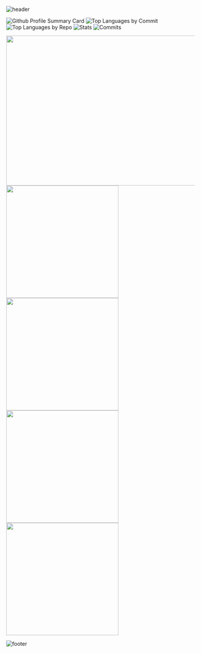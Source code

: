 
![header](https://capsule-render.vercel.app/api?type=waving&color=gradient&height=170&section=header&text=Gregory%20Redos&fontSize=90&animation=scaleIn&desc=Student%20at%20Makers%20Academy&descAlignY=75&descAlign=72)


![Github Profile Summary Card](http://github-profile-summary-cards.vercel.app/api/cards/profile-details?username=G-Redos&theme=2077)
![Top Languages by Commit](http://github-profile-summary-cards.vercel.app/api/cards/most-commit-language?username=G-Redos&theme=2077)
![Top Languages by Repo](http://github-profile-summary-cards.vercel.app/api/cards/repos-per-language?username=G-Redos&theme=2077) 
![Stats](http://github-profile-summary-cards.vercel.app/api/cards/stats?username=G-Redos&theme=2077)
![Commits](http://github-profile-summary-cards.vercel.app/api/cards/productive-time?username=G-Redos&theme=2077&gmtOffset=1)




<img height="400px" width="934px" Align="center" src="http://github-profile-summary-cards.vercel.app/api/cards/profile-details?username=G-Redos&theme=github"/>
<img height="300px" width="300px" Align="center" src="http://github-profile-summary-cards.vercel.app/api/cards/most-commit-language?username=G-Redos&theme=github"/>
<img height="300em" width="300em" Align="center" src="http://github-profile-summary-cards.vercel.app/api/cards/repos-per-language?username=G-Redos&theme=github"/>
<img height="300em" width="300em" Align="center" src="http://github-profile-summary-cards.vercel.app/api/cards/stats?username=G-Redos&theme=github"/>
<img height="300em" width="300em" Align="center" src="http://github-profile-summary-cards.vercel.app/api/cards/productive-time?username=G-Redos&theme=github&gmtOffset=1"/>


<!-- # Reach me -->

![footer](https://capsule-render.vercel.app/api?type=waving&color=gradient&height=80&section=footer)